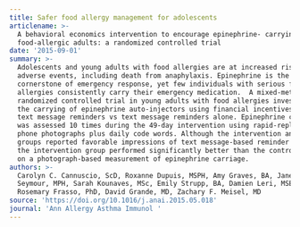 ```yaml
---
title: Safer food allergy management for adolescents
articlename: >-
  A behavioral economics intervention to encourage epinephrine- carrying among
  food-allergic adults: a randomized controlled trial
date: '2015-09-01'
summary: >-
  Adolescents and young adults with food allergies are at increased risk of
  adverse events, including death from anaphylaxis. Epinephrine is the
  cornerstone of emergency response, yet few individuals with serious food
  allergies consistently carry their emergency medication.  A mixed-methods
  randomized controlled trial in young adults with food allergies investigated
  the carrying of epinephrine auto-injectors using financial incentives plus
  text message reminders vs text message reminders alone. Epinephrine carriage
  was assessed 10 times during the 49-day intervention using rapid-reply cell
  phone photographs plus daily code words. Although the intervention and control
  groups reported favorable impressions of text message-based reminder systems,
  the intervention group performed significantly better than the control group
  on a photograph-based measurement of epinephrine carriage.
authors: >-
  Carolyn C. Cannuscio, ScD, Roxanne Dupuis, MSPH, Amy Graves, BA, Jane W.
  Seymour, MPH, Sarah Kounaves, MSc, Emily Strupp, BA, Damien Leri, MSEd,
  Rosemary Frasso, PhD, David Grande, MD, Zachary F. Meisel, MD
source: 'https://doi.org/10.1016/j.anai.2015.05.018'
journal: 'Ann Allergy Asthma Immunol '
---
```



